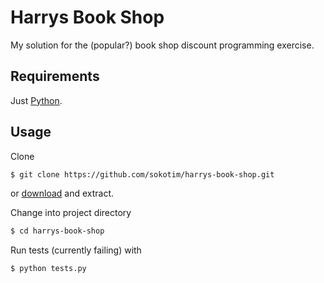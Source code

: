 # Harrys Book Shop

My solution for the (popular?) book shop discount programming exercise.

## Requirements

Just [Python](https://www.python.org/).

## Usage

Clone

```bash
$ git clone https://github.com/sokotim/harrys-book-shop.git
```
or [download](https://github.com/sokotim/harrys-book-shop/archive/master.zip) and extract.

Change into project directory

```bash
$ cd harrys-book-shop
```

Run tests (currently failing) with

```bash
$ python tests.py
```
